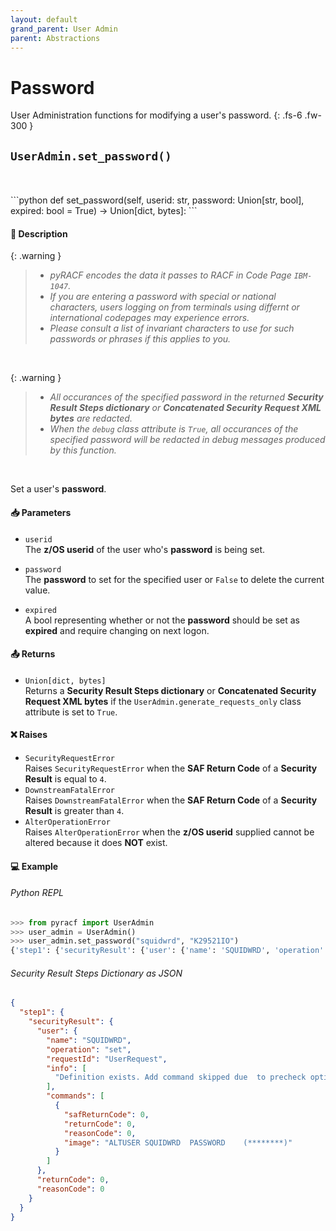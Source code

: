 ```yaml
---
layout: default
grand_parent: User Admin
parent: Abstractions
---
```


# Password

User Administration functions for modifying a user's password. 
{: .fs-6 .fw-300 }

## `UserAdmin.set_password()`
<br>

<br>
```python
def set_password(self, userid: str, password: Union[str, bool], expired: bool = True) -> Union[dict, bytes]:
```

#### 📄 Description

{: .warning }
> * _pyRACF encodes the data it passes to RACF in Code Page `IBM-1047`._
> * _If you are entering a password with special or national characters, users logging on from terminals using differnt or international codepages may experience errors._
> * _Please consult a list of invariant characters to use for such passwords or phrases if this applies to you._

&nbsp;

{: .warning }
> * _All occurances of the specified password in the returned **Security Result Steps dictionary** or **Concatenated Security Request XML bytes** are redacted._
> * _When the `debug` class attribute is `True`, all occurances of the specified password will be redacted in debug messages produced by this function._

&nbsp;

Set a user's **password**.

#### 📥 Parameters
* `userid`<br>
  The **z/OS userid** of the user who's **password** is being set.

* `password`<br>
  The **password** to set for the specified user or `False` to delete the current value.

* `expired`<br>
  A bool representing whether or not the **password** should be set as **expired** and require changing on next logon.

#### 📤 Returns

* `Union[dict, bytes]`<br>
  Returns a **Security Result Steps dictionary** or **Concatenated Security Request XML bytes** if the `UserAdmin.generate_requests_only` class attribute is set to `True`.

#### ❌ Raises
* `SecurityRequestError`<br>
  Raises `SecurityRequestError` when the **SAF Return Code** of a **Security Result** is equal to `4`.
* `DownstreamFatalError`<br>
  Raises `DownstreamFatalError` when the **SAF Return Code** of a **Security Result** is greater than `4`.
* `AlterOperationError`<br>
  Raises `AlterOperationError` when the **z/OS userid** supplied cannot be altered because it does **NOT** exist.

#### 💻 Example

###### Python REPL
```python
>>> from pyracf import UserAdmin
>>> user_admin = UserAdmin()
>>> user_admin.set_password("squidwrd", "K29521IO")
{'step1': {'securityResult': {'user': {'name': 'SQUIDWRD', 'operation': 'set', 'requestId': 'UserRequest', 'info': ['Definition exists. Add command skipped due  to precheck option'], 'commands': [{'safReturnCode': 0, 'returnCode': 0, 'reasonCode': 0, 'image': 'ALTUSER SQUIDWRD  PASSWORD    (********)'}]}, 'returnCode': 0, 'reasonCode': 0, 'runningUserid': 'testuser'}}}
```

###### Security Result Steps Dictionary as JSON
```json
{
  "step1": {
    "securityResult": {
      "user": {
        "name": "SQUIDWRD",
        "operation": "set",
        "requestId": "UserRequest",
        "info": [
          "Definition exists. Add command skipped due  to precheck option"
        ],
        "commands": [
          {
            "safReturnCode": 0,
            "returnCode": 0,
            "reasonCode": 0,
            "image": "ALTUSER SQUIDWRD  PASSWORD    (********)"
          }
        ]
      },
      "returnCode": 0,
      "reasonCode": 0
    }
  }
}
```